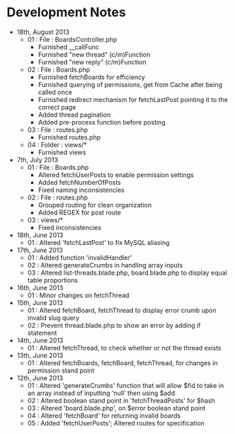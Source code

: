 # Development Notes

* 18th, August 2013
	* 01 : File : BoardsController.php
		* Furnished __callFunc
		* Furnished "new thread" (c/m)Function
		* Furnished "new reply" (c/m)Function
	* 02 : File : Boards.php
		* Furnished fetchBoards for efficiency
		* Furnished querying of permissions, get from Cache after being called once
		* Furnished redirect mechanism for fetchLastPost pointing it to the correct page
		* Added thread pagination
		* Added pre-process function before posting
	* 03 : File : routes.php
		* Furnished routes.php
	* 04 : Folder : views/*
		* Furnished views
* 7th, July 2013
	* 01 : File : Boards.php
		* Altered fetchUserPosts to enable permission settings
		* Added fetchNumberOfPosts
		* Fixed naming inconsistencies
	* 02 : File : routes.php
		* Grouped routing for clean organization
		* Added REGEX for post route
	* 03 : views/*
		* Fixed inconsistencies
* 18th, June 2013
	* 01 : Altered 'fetchLastPost' to fix MySQL aliasing
* 17th, June 2013
	* 01 : Added function 'invalidHandler'
	* 02 : Altered generateCrumbs in handling array inputs
	* 03 : Altered list-threads.blade.php, board.blade.php to display equal table proportions
* 16th, June 2013
	* 01 : Minor changes on fetchThread
* 15th, June 2013
	* 01 : Altered fetchBoard, fetchThread to display error crumb upon invalid slug query
	* 02 : Prevent thread.blade.php to show an error by adding if statement
* 14th, June 2013
	* 01 : Altered fetchThread, to check whether or not the thread exists
* 13th, June 2013
	* 01 : Altered fetchBoards, fetchBoard, fetchThread, for changes in permission stand point
* 12th, June 2013
	* 01 : Altered 'generateCrumbs' function that will allow $fid to take in an array instead of inputting 'null' then using $add
	* 02 : Altered boolean stand point in 'fetchThreadPosts' for $hash
	* 03 : Altered 'board.blade.php', on $error boolean stand point
	* 04 : Altered 'fetchBoard' for returning invalid boards
	* 05 : Added 'fetchUserPosts'; Altered routes for specification